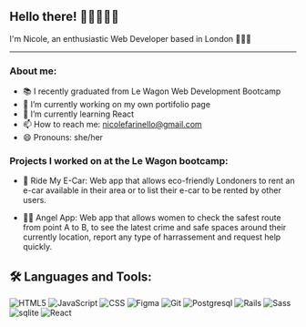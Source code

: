## Hello there! 👋🏻🙋🏻‍♀️
I'm Nicole, an enthusiastic Web Developer based in London 👩🏻‍💻
______________________________________________________________________________  
### About me: 

- 📚 I recently graduated from Le Wagon Web Development Bootcamp
- 🔭 I’m currently working on my own portifolio page
- 🌱 I’m currently learning React
- 📫 How to reach me: nicolefarinello@gmail.com
- 😄 Pronouns: she/her

### Projects I worked on at the Le Wagon bootcamp:

- 🚗 Ride My E-Car: Web app that allows eco-friendly Londoners to rent an e-car available in their area or to list their e-car to be rented by other users.

- 👼🏻 Angel App: Web app that allows women to check the safest route from point A to B, to see the latest crime and safe spaces around their currently location, report any type of harrassement and request help quickly.

## 🛠️ Languages and Tools:
![HTML5](https://img.shields.io/badge/html5-%23E34F26.svg?style=for-the-badge&logo=html5&logoColor=white)
![JavaScript](https://img.shields.io/badge/javascript-%23323330.svg?style=for-the-badge&logo=javascript&logoColor=%23F7DF1E)
![CSS](https://img.shields.io/badge/CSS-239120?&style=for-the-badge&logo=css3&logoColor=white)
![Figma](https://img.shields.io/badge/Figma-F24E1E?style=for-the-badge&logo=figma&logoColor=white)
![Git](https://img.shields.io/badge/GIT-E44C30?style=for-the-badge&logo=git&logoColor=white)
![Postgresql](https://img.shields.io/badge/PostgreSQL-316192?style=for-the-badge&logo=postgresql&logoColor=white)
![Rails](https://img.shields.io/badge/Ruby_on_Rails-CC0000?style=for-the-badge&logo=ruby-on-rails&logoColor=white)
![Sass](https://img.shields.io/badge/Sass-CC6699?style=for-the-badge&logo=sass&logoColor=white)
![sqlite](https://img.shields.io/badge/SQLite-07405E?style=for-the-badge&logo=sqlite&logoColor=white)
![React](https://img.shields.io/badge/React-20232A?style=for-the-badge&logo=react&logoColor=61DAFB)
<!--
**nfarinello/nfarinello** is a ✨ _special_ ✨ repository because its `README.md` (this file) appears on your GitHub profile.
